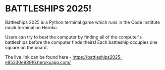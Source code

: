 # BATTLESHIPS 2025!

Battleships 2025 is a Python terminal game which runs in the Code Institute mock terminal on Heroku.

Users can try to beat the computer by finding all of the computer's battleships before the computer finds theirs! Each battleship occupies one square on the board.

The live link can be found here - https://battleships2025-e85330e989f6.herokuapp.com/